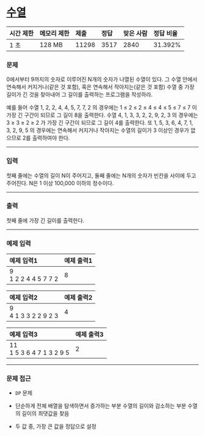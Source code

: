 # [수열](https://www.acmicpc.net/problem/2491)

<div align = center>

| 시간 제한 | 메모리 제한 | 제출  | 정답 | 맞은 사람 | 정답 비율 |
| :-------- | :---------- | :---- | :--- | :-------- | :-------- |
| 1 초      | 128 MB      | 11298 | 3517 | 2840      | 31.392%   |

</div>

### 문제

0에서부터 9까지의 숫자로 이루어진 N개의 숫자가 나열된 수열이 있다. 그 수열 안에서 연속해서 커지거나(같은 것 포함), 혹은 연속해서 작아지는(같은 것 포함) 수열 중 가장 길이가 긴 것을 찾아내어 그 길이를 출력하는 프로그램을 작성하라. 

예를 들어 수열 1, 2, 2, 4, 4, 5, 7, 7, 2 의 경우에는 1 ≤ 2 ≤ 2 ≤ 4 ≤ 4 ≤ 5 ≤ 7 ≤ 7 이 가장 긴 구간이 되므로 그 길이 8을 출력한다. 수열 4, 1, 3, 3, 2, 2, 9, 2, 3 의 경우에는 3 ≥ 3 ≥ 2 ≥ 2 가 가장 긴 구간이 되므로 그 길이 4를 출력한다. 또 1, 5, 3, 6, 4, 7, 1, 3, 2, 9, 5 의 경우에는 연속해서 커지거나 작아지는 수열의 길이가 3 이상인 경우가 없으므로 2를 출력하여야 한다.

---

### 입력

첫째 줄에는 수열의 길이 N이 주어지고, 둘째 줄에는 N개의 숫자가 빈칸을 사이에 두고 주어진다. N은 1 이상 100,000 이하의 정수이다.

---

### 출력

첫째 줄에 가장 긴 길이를 출력한다.

---

### 예제 입력

| 예제 입력1              | 예제 출력1 |
| :---------------------- | :--------- |
| 9<br/>1 2 2 4 4 5 7 7 2 | 8          |

| 예제 입력2              | 예제 출력2 |
| :---------------------- | :--------- |
| 9<br/>4 1 3 3 2 2 9 2 3 | 4          |

| 예제 입력3                   | 예제 출력3 |
| :--------------------------- | :--------- |
| 11<br/>1 5 3 6 4 7 1 3 2 9 5 | 2          |

---

### 문제 접근

  - `DP` 문제

  - 단순하게 전체 배열을 탐색하면서 증가하는 부분 수열의 길이와 감소하는 부분 수열의 길이의 최댓값을 찾음

  - 두 값 중, 가장 큰 값을 정답으로 설정